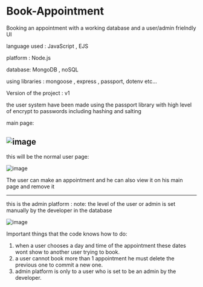 # Book-Appointment

Booking an appointment with a working database and a user/admin frielndly UI

language used : JavaScript , EJS

platform : Node.js

database: MongoDB , noSQL

using libraries : mongoose , express , passport, dotenv etc...

Version of the project : v1

the user system have been made using the passport library with high level of encrypt to passwords including hashing and salting

main page:

![image](https://user-images.githubusercontent.com/100792995/172582626-292bd8a9-ad5f-40c2-9772-9d284da36f75.png)
---------------------

this will be the normal user page:

![image](https://user-images.githubusercontent.com/100792995/172582941-f5af89c9-6954-4c4f-bd64-b919924794a3.png)

The user can make an appointment and he can also view it on his main page and remove it

---------------------

this is the admin platform :
note: the level of the user or admin is set manually by the developer in the database

![image](https://user-images.githubusercontent.com/100792995/172583556-3a53d1b3-bb68-42cf-ab66-3415a1e7f112.png)

Important things that the code knows how to do: 
1. when a user chooses a day and time of the appointment these dates wont show to another user trying to book.
2. a user cannot book more than 1 appointment he must delete the previous one to commit a new one.
3. admin platform is only to a user who is set to be an admin by the developer.

